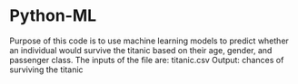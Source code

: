 # Python-ML
Purpose of this code is to use machine learning models to predict whether an individual would survive the titanic based on their age, gender, and passenger class.
The inputs of the file are: titanic.csv
Output: chances of surviving the titanic
